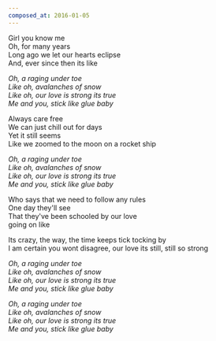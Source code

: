 ```yaml
---
composed_at: 2016-01-05
---
```


Girl you know me  
Oh, for many years  
Long ago we let our hearts eclipse  
And, ever since then its like  

*Oh, a raging under toe*  
*Like oh, avalanches of snow*  
*Like oh, our love is strong its true*  
*Me and you, stick like glue baby*  

Always care free  
We can just chill out for days  
Yet it still seems  
Like we zoomed to the moon on a rocket ship  

*Oh, a raging under toe*  
*Like oh, avalanches of snow*  
*Like oh, our love is strong its true*  
*Me and you, stick like glue baby*  

Who says that we need to follow any rules  
One day they'll see  
That they've been schooled by our love  
going on like  

Its crazy, the way, the time keeps tick tocking by  
I am certain you wont disagree, our love its still, still so strong  

*Oh, a raging under toe*  
*Like oh, avalanches of snow*  
*Like oh, our love is strong its true*  
*Me and you, stick like glue baby*  

*Oh, a raging under toe*  
*Like oh, avalanches of snow*  
*Like oh, our love is strong its true*  
*Me and you, stick like glue baby*  

